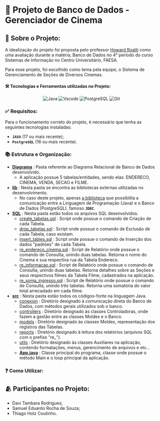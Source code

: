 # 🎥 Projeto de Banco de Dados - Gerenciador de Cinema
## 📒 Sobre o Projeto:
A idealização do projeto foi proposta pelo professor [Howard Roatti](https://www.linkedin.com/in/howardroatti/) como uma avaliação durante a matéria, Banco de Dados no 4° período do curso Sistemas de Informação no Centro Universitário, FAESA.

Para esse projeto, foi escolhido como tema pela equipe, o Sistema de Gerenciamento de Seções de Diversos Cinemas.

#### 🛠️ Tecnologias e Ferramentas utilizadas no Projeto:
<div align="center">

![Java](https://img.shields.io/badge/java-%23ED8B00.svg?style=for-the-badge&logo=openjdk&logoColor=white)
![Vscode](https://img.shields.io/badge/Vscode-007ACC?style=for-the-badge&logo=visual-studio-code&logoColor=white)
![PostgreSQL](https://img.shields.io/badge/PostgreSQL-white?style=for-the-badge&logo=postgresql)
![Git](https://img.shields.io/badge/GIT-E44C30?style=for-the-badge&logo=git&logoColor=white) 

</div>

### ✅ Requisitos:
Para o funcionamento correto do projeto, é necessário que tenha as seguintes tecnologias instaladas:
- **`JAVA`** (17 ou mais recente);
- **`PostgreSQL`** (16 ou mais recente).

### 📚 Estrutura e Organização:
- [<u>__Diagrama__</u>](https://github.com/Pigas22/trabalho_cinema/blob/7de34f80d0dfecd6e82d4931a69262986e2eaa1c/Diagrama) : Pasta referente ao Diagrama Relacional de Banco de Dados desenvolvido.
    - A aplicação possue 5 tabelas/entidades, sendo elas: ENDERECO, CINEMA, VENDA, SECAO e FILME.
- [<u>__lib__</u>](https://github.com/Pigas22/trabalho_cinema/blob/7de34f80d0dfecd6e82d4931a69262986e2eaa1c/lib) : Nesta pasta se encontra as bibliotecas externas utilizadas no desenvolvimento.
    - No caso deste projeto, apenas [<u>a biblioteca</u>](https://github.com/Pigas22/trabalho_cinema/blob/7de34f80d0dfecd6e82d4931a69262986e2eaa1c/lib/postgresql-42.7.4.jar) que possibilita a comunicação entre a Linguagem de Programação (Java) e o Banco de Dados (PostgreSQL), famoso **`JDBC`**.
- [<u>__SQL__</u>](https://github.com/Pigas22/trabalho_cinema/blob/2ee1da0ac8e987bb843b5cd08df91a2388eee71c/SQL) : Nesta pasta estão todos os arquivos SQL desenvolvidos.
    - [create_tabelas.sql](https://github.com/Pigas22/trabalho_cinema/blob/7de34f80d0dfecd6e82d4931a69262986e2eaa1c/SQL/create_tabelas.sql) : Script onde possue o comando de Criação de cada Tabela.
    - [drop_tabelas.sql](https://github.com/Pigas22/trabalho_cinema/blob/7de34f80d0dfecd6e82d4931a69262986e2eaa1c/SQL/drop_tabelas.sql) : Script onde possue o comando de Exclusão de cada Tabela, caso existam. 
    - [insert_tables.sql](https://github.com/Pigas22/trabalho_cinema/blob/aa5a71b27cc5fc0f7dfacb4685ebec24762749c5/SQL/insert_tables.sql) : Script onde possue o comando de Inserção dos dados "padrões" de cada Tabela.
    - [re_endereco_cinema.sql](https://github.com/Pigas22/trabalho_cinema/blob/2ee1da0ac8e987bb843b5cd08df91a2388eee71c/SQL/re_endereco_cinema.sql) : Script de Relatório onde possue o comando de Consulta, unindo duas tabelas. Retorna o nome do Cinema e sua respectiva rua da Tabela Endereco.
    - [re_informacao.sql](https://github.com/Pigas22/trabalho_cinema/blob/2ee1da0ac8e987bb843b5cd08df91a2388eee71c/SQL/re_informacao.sql) : Script de Relatório onde possue o comando de Consulta, unindo duas tabelas. Retorna detalhes sobre as Seções e seus respectivos filmes da Tabela Filme, cadastrados na aplicação.
    - [re_soma_ingresso.sql](https://github.com/Pigas22/trabalho_cinema/blob/2ee1da0ac8e987bb843b5cd08df91a2388eee71c/SQL/re_soma_ingressos.sql) : Script de Relatório onde possue o comando de Consulta, unindo três tabelas. Retorna uma somatória do valor total arrecadado em cada filme.
- [<u>__src__</u>](https://github.com/Pigas22/trabalho_cinema/blob/0646d7543cfb091b2cae8e47de8e71f5365e9747/src) : Nesta pasta estão todos os códigos-fonte na linguagem Java.
    - [conexion](https://github.com/Pigas22/trabalho_cinema/blob/c8aaba6bc29fb496b014c2d475c2566c4b5adddf/src/conexion) : Diretório designado à comunicação direta do Banco de Dados, com métodos gerais utilizados sob o banco.
    - [controllers](https://github.com/Pigas22/trabalho_cinema/blob/0646d7543cfb091b2cae8e47de8e71f5365e9747/src/controllers) : Diretório designado às classes Controladoras, onde fazem a gestão entre as classes Moldes e o Banco.
    - [models](https://github.com/Pigas22/trabalho_cinema/blob/c48fa1143cad9debc10ad68a168abdf870e933e9/src/models) : Diretório designado às classes Moldes, representação dos registros das Tabelas.
    - [reports](https://github.com/Pigas22/trabalho_cinema/blob/2ee1da0ac8e987bb843b5cd08df91a2388eee71c/src/reports) : Diretório designado à leitura dos relatórios (arquivos SQL com o prefixo "re_").
    - [utils](https://github.com/Pigas22/trabalho_cinema/blob/0646d7543cfb091b2cae8e47de8e71f5365e9747/src/utils) : Diretório designado às classes Auxiliares na aplicação, contendo formatações, menus, gerencimento de arquivos e etc... 
    - [**App.java**](https://github.com/Pigas22/trabalho_cinema/blob/24e1ebcb8a76c8cbb0014b1f08c2aaaf2fddff07/src/App.java) : Classe principal do programa, classe onde possue o método Main e o loop principal da aplicação. 

### ❓  Como Utilizar:




## 🫂 Participantes no Projeto:
- Davi Tambara Rodrigues;
- Samuel Eduardo Rocha de Souza;
- Thiago Holz Coutinho.

